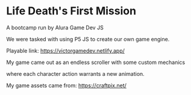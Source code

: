 # Life Death's First Mission

A bootcamp run by Alura Game Dev JS

We were tasked with using P5 JS to create our own game engine.

Playable link: https://victorgamedev.netlify.app/

My game came out as an endless scroller with some custom mechanics

where each character action warrants a new animation.

My game assets came from: https://craftpix.net/
